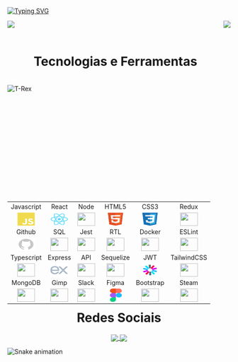 [![Typing
SVG](https://readme-typing-svg.demolab.com?font=Rowdies&duration=3000&pause=1&color=FFFFFF&multiline=true&width=435&height=70&lines=Hi+there+!;Welcome+to+my+github+page)](https://git.io/typing-svg)

<div>
  
  <img  height="180em" src="https://github-readme-stats.vercel.app/api?username=brenolg&show_icons=true&theme=transparent"/>
  <img align="right" height="180em" src="https://github-readme-stats.vercel.app/api/top-langs/?username=brenolg&show_icons=true&theme=transparent&layout=compact"/>
</div>
<br>

<div  align="center"> 
  <h1 align="center">Tecnologias e Ferramentas</h1>
  <div style="display: inline_block"><br>
	<img align="left" height="250" alt="T-Rex" src="https://31.media.tumblr.com/2e8986a1b1c062623cea1b9edaddcc52/tumblr_mup3qzOPsX1rk0k2jo1_500.gif">
	     <table align="right">
					<tbody>
							 <tr>
									<td align="center">Javascript</td>
									<td align="center">React</td>
									<td align="center">Node</td>
									<td align="center">HTML5</td>
									<td align="center">CSS3</td>
                  <td align="center">Redux</td>
							  </tr>
							  <tr>
							  	 <td align="center">									
											<img
											align="center"
											height="30"
											width="40"
											src="https://raw.githubusercontent.com/devicons/devicon/master/icons/javascript/javascript-plain.svg" />
									 </td>
									 <td align="center">
											<img
											align="center"
											height="30"
											width="40"
											src="https://raw.githubusercontent.com/devicons/devicon/master/icons/react/react-original.svg" />
									</td>
									<td align="center">
											<img
											align="center"
											height="30"
											width="40"
											src="https://cdn.jsdelivr.net/gh/devicons/devicon/icons/nodejs/nodejs-original.svg" />
									</td>
									<td align="center">
											<img
											align="center"
											height="30"
											width="40"
											src="https://raw.githubusercontent.com/devicons/devicon/master/icons/html5/html5-original.svg" />
									</td>
									<td align="center">
											<img
												align="center"
												height="30"
												width="40"
												src="https://raw.githubusercontent.com/devicons/devicon/master/icons/css3/css3-original.svg" />
									</td>
									<td align="center">
											<img
												align="center"
												height="30"
												width="40"
												src="https://cdn.jsdelivr.net/gh/devicons/devicon/icons/redux/redux-original.svg" />       
									</td>  
							  </tr>
							  <tr>
								  <td align="center">Github</td>
									<td align="center">SQL</td>
									<td align="center">Jest</td>
									<td align="center">RTL</td>
									<td align="center">Docker</td>
									<td align="center">ESLint</td>
							  </tr>
							  <tr>
									<td align="center">
											<img
												align="center"
												height="30"
 												width="40"        
												src="./github.png" />
									</td>
									<td align="center">
											<img
												align="center"
												height="30"
												width="40"
												src="https://cdn.jsdelivr.net/gh/devicons/devicon/icons/mysql/mysql-original.svg" />          
									</td>      
									<td align="center">
											<img
												align="center"
												height="30"
												width="40"
												src="https://cdn.jsdelivr.net/gh/devicons/devicon/icons/jest/jest-plain.svg"/>         
									</td>  
									<td align="center">
											<img
												align="center"
												height="30"
												width="40"
    										src="https://testing-library.com/img/octopus-128x128.png" />
									</td>  
									<td align="center">
											<img
												align="center"
												height="30"
												width="40"
												src="https://cdn.jsdelivr.net/gh/devicons/devicon/icons/docker/docker-plain.svg" />	
									</td>
									<td align="center">        
											<img
												align="center"
												height="30"
												width="40"
												src="https://www.vectorlogo.zone/logos/eslint/eslint-icon.svg" />	
									</td>  
							</tr>
							<tr align="center">
							    <td align="center">Typescript</td>
							    <td align="center">Express</td>
									<td align="center">API</td>
									<td align="center">Sequelize</td>
									<td align="center">JWT</td>
									<td align="center">TailwindCSS</td>
							</tr>
							<tr>
									<td align="center">
											<img
											  align="center"
												height="30"
												width="40"
												src="https://cdn.jsdelivr.net/gh/devicons/devicon/icons/typescript/typescript-original.svg" 
												/>	
									</td>    
									<td align="center">
											<img
											  align="center"
												height="30"
												width="40"
												src="./express.png" 
												/>	
									</td>            
									<td align="center">
											<img
											  align="center"
												height="30"
												width="40"
												src="https://cdn.jsdelivr.net/gh/devicons/devicon/icons/fastapi/fastapi-original.svg"
												/>	
									</td>    
									<td align="center">
											<img
											  align="center"
												height="30"
												width="40"
												src="https://cdn.jsdelivr.net/gh/devicons/devicon/icons/sequelize/sequelize-original.svg"
												/>	
									</td>      
									<td align="center">
											<img
											  align="center"
												height="30"
												width="40"
												src="./JWT.png" 
												/>	
									</td>                                  
									<td align="center">
											<img
											  align="center"
												height="30"
												width="40"
												src="https://cdn.jsdelivr.net/gh/devicons/devicon/icons/tailwindcss/tailwindcss-plain.svg" 
												/>	          
									</td>  
							</tr>
							<tr>
								  <td align="center">MongoDB</td>
									<td align="center">Gimp</td>
									<td align="center">Slack</td>
									<td align="center">Figma</td>
								 <td align="center">Bootstrap</td>
                  <td align="center">Steam</td>
							</tr>
							<tr>
									<td align="center">
											<img
												align="center"
												height="30"
												width="40"
	                    	<img src="https://cdn.jsdelivr.net/gh/devicons/devicon/icons/mongodb/mongodb-original.svg" />
									</td>  
									<td align="center">
											<img
												align="center"
												height="30"
												width="40"
												src="https://user-images.githubusercontent.com/103611470/212475683-30aa8c88-7c9c-4176-a385-64daefc2f63e.png" 
												/>	
									</td>  
									<td align="center">
											<img
												align="center"
												height="30"
												width="40"
												src="https://user-images.githubusercontent.com/103611470/212475773-3c7263dd-43b7-4b24-8611-7d7992fa99d7.png" 
												/>	
										<td align="center">
											<img
												align="center"
												height="30"
												width="40"
												src="https://github.com/devicons/devicon/blob/v2.15.1/icons/figma/figma-original.svg" 
												/>	
									</td>
									<td align="center">
											<img
												align="center"
												height="30"
												width="40"
												src="https://upload.vectorlogo.zone/logos/getbootstrap/images/987f8f6c-263a-47b1-a85d-853cfca215d9.svg"/>
									</td>   
									<td align="center">
											<img
												align="center"
												height="30"
												width="40"
												src="https://user-images.githubusercontent.com/103611470/212475815-a3154e78-68ac-4d4b-b5d5-6e4168a69948.png"/>
									</td>   
								</tr>
					</tbody>
			 </table>
  </div>
</div>
    
<div align="center">
<br>
<br>
<br>
<br>
<br>
<br>
<br>
<br>
<br>
<br>
<br>
<br>
<br>
<br>
<br>
<br>
  <h1 align="center">Redes Sociais</h1>
  <a href="mailto: brenolgar@gmail.com">
	<img
			align="center"
			height="50"
			src="https://user-images.githubusercontent.com/103611470/212475905-d14fd4fa-4ea5-41a4-a161-12c1cd42e277.png" />
	</a>
	<a
		href="http://www.linkedin.com/in/breno-lg"
		target="_blank"
		rel="noopener noreferrer">
		<img
			align="center"
			height="50"
			src="https://user-images.githubusercontent.com/103611470/212475971-cbf5aa0a-6714-4b8e-b5ae-4f64817ad12a.png" />
	</a>
</div>

![Snake animation](https://github.com/brenolg/brenolg/blob/output/github-contribution-grid-snake.svg)


